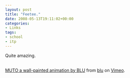```yaml
---
layout: post
title: "Feetee."
date: 2008-05-13T19:11:02+00:00
categories:
- Links
tags:
- school
- itp
---
```

Quite amazing.

<object type="application/x-shockwave-flash" width="400" height="300" data="http://www.vimeo.com/moogaloop.swf?clip_id=993998&amp;server=www.vimeo.com&amp;fullscreen=1&amp;show_title=1&amp;show_byline=1&amp;show_portrait=0&amp;color=">	<param name="quality" value="best" />	<param name="allowfullscreen" value="true" />	<param name="scale" value="showAll" />	<param name="movie" value="http://www.vimeo.com/moogaloop.swf?clip_id=993998&amp;server=www.vimeo.com&amp;fullscreen=1&amp;show_title=1&amp;show_byline=1&amp;show_portrait=0&amp;color=" /></object><br /><a href="http://www.vimeo.com/993998?pg=embed&amp;sec=993998">MUTO a wall-painted animation by BLU</a> from <a href="http://www.vimeo.com/blu?pg=embed&amp;sec=993998">blu</a> on <a href="http://vimeo.com?pg=embed&amp;sec=993998">Vimeo</a>.
